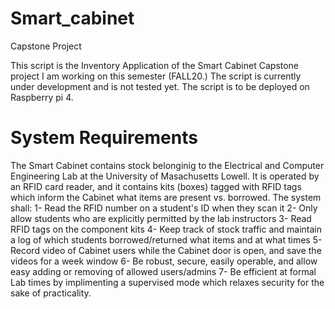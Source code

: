 # Smart_cabinet
Capstone Project

This script is the Inventory Application of the Smart Cabinet Capstone project I am working on this semester (FALL20.) The script is currently under development and is not tested yet. The script is to be deployed on Raspberry pi 4.

# System Requirements
The Smart Cabinet contains stock belonginig to the Electrical and Computer Engineering Lab at the University of Masachusetts Lowell. It is operated by an RFID card reader, and it contains kits (boxes) tagged with RFID tags which inform the Cabinet what items are present vs. borrowed. 
The system shall:
1- Read the RFID number on a student's ID when they scan it
2- Only allow students who are explicitly permitted by the lab instructors
3- Read RFID tags on the component kits
4- Keep track of stock traffic and maintain a log of which students borrowed/returned what items and at what times
5- Record video of Cabinet users while the Cabinet door is open, and save the videos for a week window
6- Be robust, secure, easily operable, and allow easy adding or removing of allowed users/admins
7- Be efficient at formal Lab times by implimenting a supervised mode which relaxes security for the sake of practicality.
